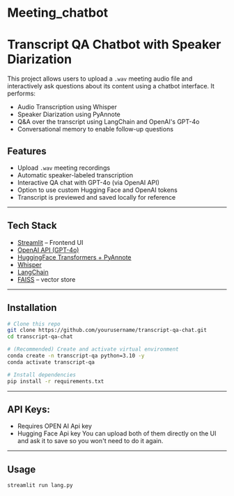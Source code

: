 # Meeting_chatbot

# Transcript QA Chatbot with Speaker Diarization

This project allows users to upload a `.wav` meeting audio file and interactively ask questions about its content using a chatbot interface. It performs:

-  Audio Transcription using Whisper
-  Speaker Diarization using PyAnnote
-  Q&A over the transcript using LangChain and OpenAI's GPT-4o
-  Conversational memory to enable follow-up questions

## Features

- Upload `.wav` meeting recordings
- Automatic speaker-labeled transcription
- Interactive QA chat with GPT-4o (via OpenAI API)
- Option to use custom Hugging Face and OpenAI tokens
- Transcript is previewed and saved locally for reference

---

## Tech Stack

- [Streamlit](https://streamlit.io/) – Frontend UI
- [OpenAI API (GPT-4o)](https://platform.openai.com/)
- [HuggingFace Transformers + PyAnnote](https://huggingface.co/pyannote/speaker-diarization-3.1)
- [Whisper](https://github.com/openai/whisper)
- [LangChain](https://www.langchain.com/)
- [FAISS](https://github.com/facebookresearch/faiss) – vector store

---

## Installation

```bash
# Clone this repo
git clone https://github.com/yourusername/transcript-qa-chat.git
cd transcript-qa-chat

# (Recommended) Create and activate virtual environment
conda create -n transcript-qa python=3.10 -y
conda activate transcript-qa

# Install dependencies
pip install -r requirements.txt
```

---
## API Keys:
- Requires OPEN AI Api key
- Hugging Face Api key
You can upload both of them directly on the UI and ask it to save so you won't need to do it again.

---

## Usage

```bash
streamlit run lang.py
```
